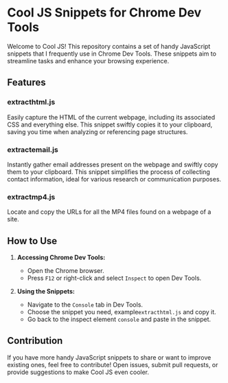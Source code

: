 # Cool JS Snippets for Chrome Dev Tools

Welcome to Cool JS! This repository contains a set of handy JavaScript snippets that I frequently use in Chrome Dev Tools. These snippets aim to streamline tasks and enhance your browsing experience.

## Features

### extracthtml.js
Easily capture the HTML of the current webpage, including its associated CSS and everything else. This snippet swiftly copies it to your clipboard, saving you time when analyzing or referencing page structures.

### extractemail.js
Instantly gather email addresses present on the webpage and swiftly copy them to your clipboard. This snippet simplifies the process of collecting contact information, ideal for various research or communication purposes.

### extractmp4.js
Locate and copy the URLs for all the MP4 files found on a webpage of a site.


## How to Use

1. **Accessing Chrome Dev Tools:**
   - Open the Chrome browser.
   - Press `F12` or right-click and select `Inspect` to open Dev Tools.
  
2. **Using the Snippets:**
   - Navigate to the `Console` tab in Dev Tools.
   - Choose the snippet you need, example`extracthtml.js` and copy it.
   - Go back to the inspect element `console` and paste in the snippet.

## Contribution
If you have more handy JavaScript snippets to share or want to improve existing ones, feel free to contribute! Open issues, submit pull requests, or provide suggestions to make Cool JS even cooler.
